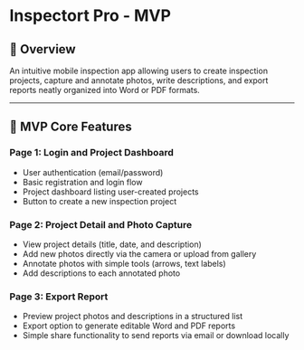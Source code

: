 # Inspectort Pro - MVP

## 📌 Overview
An intuitive mobile inspection app allowing users to create inspection projects, capture and annotate photos, write descriptions, and export reports neatly organized into Word or PDF formats.

---

## 🚩 MVP Core Features

### Page 1: Login and Project Dashboard
- User authentication (email/password)
- Basic registration and login flow
- Project dashboard listing user-created projects
- Button to create a new inspection project

### Page 2: Project Detail and Photo Capture
- View project details (title, date, and description)
- Add new photos directly via the camera or upload from gallery
- Annotate photos with simple tools (arrows, text labels)
- Add descriptions to each annotated photo

### Page 3: Export Report
- Preview project photos and descriptions in a structured list
- Export option to generate editable Word and PDF reports
- Simple share functionality to send reports via email or download locally

